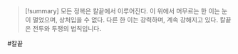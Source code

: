 
> [!summary]
> 모든 정복은 칼끝에서 이루어진다. 이 위에서 머무르는 한 이는 눈이 멀었으며, 상처입을 수 없다. 다른 한 이는 강력하며, 계속 강해지고 있다. 칼끝은 전투와 투쟁의 법칙입니다.


#칼끝 
